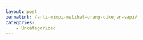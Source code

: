 ```yaml
---
layout: post
permalink: /arti-mimpi-melihat-orang-dikejar-sapi/
categories:
    - Uncategorized
---
```


